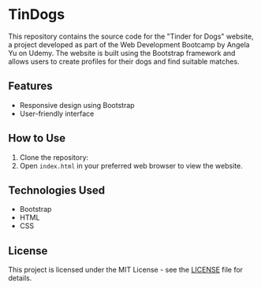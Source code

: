 # TinDogs

This repository contains the source code for the "Tinder for Dogs" website, a project developed as part of the Web Development Bootcamp by Angela Yu on Udemy. The website is built using the Bootstrap framework and allows users to create profiles for their dogs and find suitable matches.

## Features
- Responsive design using Bootstrap
- User-friendly interface

## How to Use
1. Clone the repository: 
2. Open `index.html` in your preferred web browser to view the website.

## Technologies Used
- Bootstrap
- HTML
- CSS

## License
This project is licensed under the MIT License - see the [LICENSE](LICENSE) file for details.
